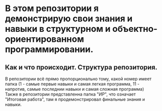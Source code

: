 # В этом репозитории я демонстрирую свои знания и навыки в структурном и объектно-ориентированном программировании.

## Как и что происходит. Структура репозитория.

В репозитории всё прямо пропорционально тому, какой номер имеет папка (1 - самые первые навыки и самая легкая программа, 11 - напротив, самые последнии навыки и самая сложная программа)
Также в репозитории представленна папка "ИР", что означает "Итоговая работа", там я продемонстрировал финальные знания и навыки.
